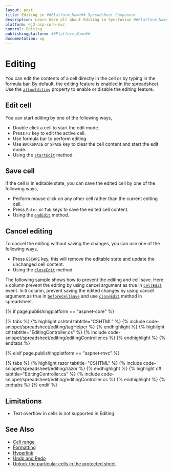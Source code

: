 ```yaml
---
layout: post
title: Editing in ##Platform_Name## Spreadsheet Component
description: Learn here all about Editing in Syncfusion ##Platform_Name## Spreadsheet component of Syncfusion Essential JS 2 and more.
platform: ej2-asp-core-mvc
control: Editing
publishingplatform: ##Platform_Name##
documentation: ug
---
```



# Editing

You can edit the contents of a cell directly in the cell or by typing in the formula bar. By default, the editing feature is enabled in the spreadsheet. Use the [`allowEditing`](https://help.syncfusion.com/cr/aspnetcore-js2/Syncfusion.EJ2.Spreadsheet.Spreadsheet.html#Syncfusion_EJ2_Spreadsheet_Spreadsheet_AllowEditing) property to enable or disable the editing feature.

## Edit cell

You can start editing by one of the following ways,

* Double click a cell to start the edit mode.
* Press `F2` key to edit the active cell.
* Use formula bar to perform editing.
* Use `BACKSPACE` or `SPACE` key to clear the cell content and start the edit mode.
* Using the [`startEdit`](../api/spreadsheet/#startedit) method.

## Save cell

If the cell is in editable state, you can save the edited cell by one of the following ways,

* Perform mouse click on any other cell rather than the current editing cell.
* Press `Enter` or `Tab` keys to save the edited cell content.
* Using the [`endEdit`](../api/spreadsheet/#endedit) method.

## Cancel editing

To cancel the editing without saving the changes, you can use one of the following ways,

* Press `ESCAPE` key, this will remove the editable state and update the unchanged cell content.
* Using the [`closeEdit`](../api/spreadsheet/#closeedit) method.

The following sample shows how to prevent the editing and cell save. Here `E` column prevent the editing by using cancel argument as true in [`cellEdit`](../api/spreadsheet/#celledit) event. In `D` column, prevent saving the edited changes by using cancel argument as true in [`beforeCellSave`](../api/spreadsheet/#beforecellsave) and use [`closeEdit`](../api/spreadsheet/#closeedit) method in spreadsheet.

{% if page.publishingplatform == "aspnet-core" %}

{% tabs %}
{% highlight cshtml tabtitle="CSHTML" %}
{% include code-snippet/spreadsheet/editing/tagHelper %}
{% endhighlight %}
{% highlight c# tabtitle="EditingController.cs" %}
{% include code-snippet/spreadsheet/editing/editingController.cs %}
{% endhighlight %}
{% endtabs %}

{% elsif page.publishingplatform == "aspnet-mvc" %}

{% tabs %}
{% highlight razor tabtitle="CSHTML" %}
{% include code-snippet/spreadsheet/editing/razor %}
{% endhighlight %}
{% highlight c# tabtitle="EditingController.cs" %}
{% include code-snippet/spreadsheet/editing/editingController.cs %}
{% endhighlight %}
{% endtabs %}
{% endif %}



## Limitations

* Text overflow in cells is not supported in Editing.

## See Also

* [Cell range](./cell-range)
* [Formatting](./formatting)
* [Hyperlink](./link)
* [Undo and Redo](./undo-redo)
* [Unlock the particular cells in the protected sheet](./protect-sheet#unlock-the-particular-cells-in-the-protected-sheet)
